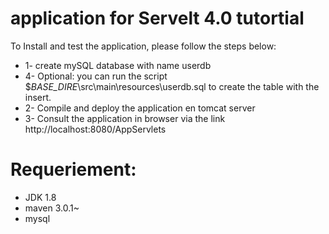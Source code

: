 # application for Servelt 4.0 tutortial

To Install and test the application, please follow the steps below:
 - 1- create mySQL database with name userdb
 - 4- Optional: you can run the script $_BASE_DIRE_\src\main\resources\userdb.sql to create the table with the insert. 
 - 2- Compile and deploy the application en tomcat server
 - 3- Consult the application in browser via the link http://localhost:8080/AppServlets


# Requeriement: 
 - JDK 1.8 
 - maven 3.0.1~
 - mysql 
 
 

